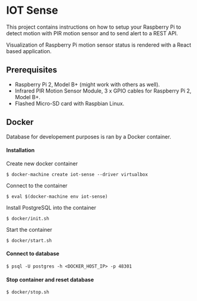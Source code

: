 # IOT Sense

This project contains instructions on how to setup your Raspberry Pi to detect
motion with PIR motion sensor and to send alert to a REST API.

Visualization of Raspberry Pi motion sensor status is rendered with a React based
application.

## Prerequisites

- Raspberry Pi 2, Model B+ (might work with others as well).
- Infrared PIR Motion Sensor Module, 3 x GPIO cables for Raspberry Pi 2, Model B+.
- Flashed Micro-SD card with Raspbian Linux.

## Docker

Database for developement purposes is ran by a Docker container.

#### Installation

Create new docker container

	$ docker-machine create iot-sense --driver virtualbox

Connect to the container

	$ eval $(docker-machine env iot-sense)

Install PostgreSQL into the container

	$ docker/init.sh

Start the container

	$ docker/start.sh

#### Connect to database

	$ psql -U postgres -h <DOCKER_HOST_IP> -p 48301

#### Stop container and reset database

	$ docker/stop.sh
